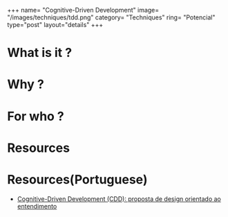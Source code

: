 +++
name= "Cognitive-Driven Development"
image= "/images/techniques/tdd.png"
category= "Techniques"
ring= "Potencial"
type="post"
layout="details"
+++

# What is it ?



# Why ?


# For who ?

# Resources


# Resources(Portuguese)
- [Cognitive-Driven Development (CDD): proposta de design orientado ao entendimento](https://www.zup.com.br/blog/cognitive-driven-development-cdd)
